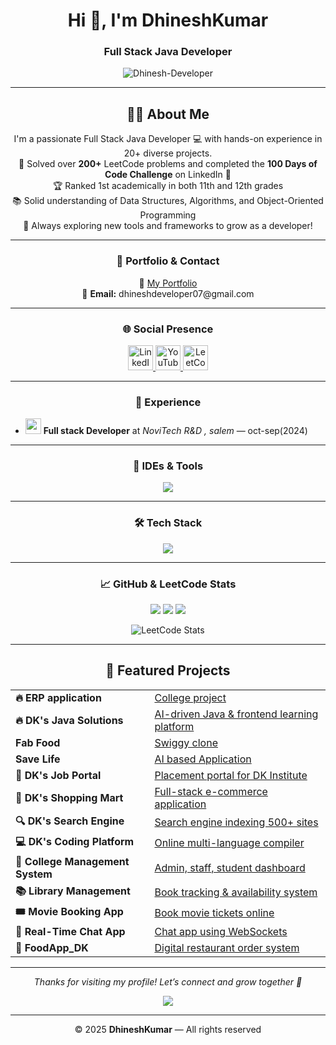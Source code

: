 <h1 align="center">Hi 👋, I'm DhineshKumar</h1>
<h3 align="center">Full Stack Java Developer</h3>

<p align="center">
  <img src="https://komarev.com/ghpvc/?username=Dhinesh-Developer&label=Profile%20views&color=0e75b6&style=flat" alt="Dhinesh-Developer" />
</p>

---

<h2 align="center">👨‍💻 About Me</h2>
<p align="center">
  I'm a passionate Full Stack Java Developer 💻 with hands-on experience in 20+ diverse projects.<br>
  🚀 Solved over <strong>200+</strong> LeetCode problems and completed the <strong>100 Days of Code Challenge</strong> on LinkedIn 🎯<br>
  🏆 Ranked 1st academically in both 11th and 12th grades<br>
  📚 Solid understanding of Data Structures, Algorithms, and Object-Oriented Programming<br>
  🌱 Always exploring new tools and frameworks to grow as a developer!
</p>

---

<h3 align="center">📌 Portfolio & Contact</h3>
<p align="center">
  📂 <a href="https://dhinesh3369.neocities.org/DhineshKumar/portfolio/dk" target="_blank">My Portfolio</a><br>
  📧 <strong>Email:</strong> dhineshdeveloper07@gmail.com
</p>


---

<h3 align="center">🌐 Social Presence</h3>
<p align="center">
  <a href="https://www.linkedin.com/in/dhineshkumar-m-b75b1a283" target="_blank">
    <img src="https://cdn.jsdelivr.net/gh/devicons/devicon/icons/linkedin/linkedin-original.svg" height="40" alt="LinkedIn" />
  </a>
  <a href="https://youtube.com/@dhineshdeveloper07" target="_blank">
    <img src="https://img.icons8.com/color/48/000000/youtube-play.png" height="40" alt="YouTube" />
  </a>
  <a href="https://leetcode.com/dhineshdeveloper_07" target="_blank">
    <img src="https://upload.wikimedia.org/wikipedia/commons/1/19/LeetCode_logo_black.png" height="40" alt="LeetCode" />
  </a>
</p>

---

<h3 align="center">💼 Experience</h3>
<ul>

  <li>
    <img src="[https://user-images.githubusercontent.com/124845812/265539548-e9ce10e5-eef7-4c33-8273-415316c45683.png](https://images.app.goo.gl/WawdfseVZnVQUXMx7)" width="25" />
    <strong>Full stack Developer</strong> at <em> NoviTech R&D , salem</em> — oct-sep(2024)
  </li>
</ul>

---

<h3 align="center">🧠 IDEs & Tools</h3>
<p align="center">
  <img src="https://skillicons.dev/icons?i=eclipse,idea,vscode,mysql,docker" />
</p>


---

<h3 align="center">🛠️ Tech Stack</h3>
<p align="center">
  <img src="https://skillicons.dev/icons?i=java,spring,hibernate,javascript,react,html,css,bootstrap,mysql,git,docker,postman,aws" />
</p>

---

<h3 align="center">📈 GitHub & LeetCode Stats</h3>
<p align="center">
  <img src="https://github-readme-stats.vercel.app/api?username=Dhinesh-Developer&show_icons=true&theme=tokyonight" />
  <img src="https://github-readme-streak-stats.herokuapp.com?user=Dhinesh-Developer&theme=tokyonight&hide_border=false" />
  <img src="https://github-readme-stats.vercel.app/api/top-langs/?username=Dhinesh-Developer&layout=compact&theme=tokyonight" />
</p>
<p align="center">
  <img src="https://leetcard.jacoblin.cool/dhineshdeveloper_07?theme=dark&font=Karma&ext=contest" alt="LeetCode Stats" />
</p>

---

<h2 align="center">🚀 Featured Projects</h2>
<table align="center">
   <tr><td><strong>🔥 ERP application </strong></td><td><a href="#">College project</a></td></tr>
  <tr><td><strong>🔥 DK's Java Solutions</strong></td><td><a href="https://youtu.be/Drr9xaAgru8?si=RkZP8dbXJAIsZGuK">AI-driven Java & frontend learning platform</a></td></tr>
   <tr><td><strong>Fab Food</strong></td><td><a href="https://youtu.be/barE-6OOtso?si=gAB6firIiFBlYRt6">Swiggy clone</a></td></tr>
    <tr><td><strong>Save Life</strong></td><td><a href="https://youtu.be/HuXWSw10hcI?si=Uf8V1mNGYGHrQVov">AI based Application</a></td></tr>
  <tr><td><strong>💼 DK's Job Portal</strong></td><td><a href="https://youtu.be/h4Xdw9kJx5I?si=aX-xAjdKX_OneRUl">Placement portal for DK Institute</a></td></tr>
  <tr><td><strong>🛒 DK's Shopping Mart</strong></td><td><a href="https://youtu.be/mxIsUyh_IZo?si=c0k5xHkkRD1UgF-Z">Full-stack e-commerce application</a></td></tr>
  <tr><td><strong>🔍 DK's Search Engine</strong></td><td><a href="https://youtu.be/nd5BVeHq1Qg?si=R0BqE5gglNK65T6W">Search engine indexing 500+ sites</a></td></tr>
  <tr><td><strong>💻 DK's Coding Platform</strong></td><td><a href="https://youtu.be/vpLkG5J8oQo?si=z960myWmr3ffaqh1">Online multi-language compiler</a></td></tr>
  <tr><td><strong>🏫 College Management System</strong></td><td><a href="https://youtu.be/5IChLrZge58?si=m-cMNYIJi-njbHRr">Admin, staff, student dashboard</a></td></tr>
  <tr><td><strong>📚 Library Management</strong></td><td><a href="https://youtu.be/b26T8JFV5Cw?si=OcbHYBsAsizxvR9t">Book tracking & availability system</a></td></tr>
  <tr><td><strong>🎟 Movie Booking App</strong></td><td><a href="https://youtu.be/Ez6Cm533KPc?si=QaG8MtJLRKXmcilX">Book movie tickets online</a></td></tr>

  <tr><td><strong>💬 Real-Time Chat App</strong></td><td><a href="https://youtu.be/CdfYt9P8lVs?si=unGm3bEDOzkTahql">Chat app using WebSockets</a></td></tr>
  <tr><td><strong>🍔 FoodApp_DK</strong></td><td><a href="https://youtu.be/3KM3AmAcO84?si=9KkmvlsWtSNYiUB1">Digital restaurant order system</a></td></tr>
 
</table>

---

<p align="center">
  <i>Thanks for visiting my profile! Let’s connect and grow together 🚀</i>
</p>

<p align="center">
  <img src="https://readme-typing-svg.demolab.com?font=Fira+Code&weight=500&pause=1000&center=true&width=435&lines=Full+Stack+Java+Developer;Spring+Boot+Expert;React+Frontend+Developer;DSA+%7C+Problem+Solver" />
</p>

---

<p align="center">
  © 2025 <strong>DhineshKumar</strong> — All rights reserved
</p>

